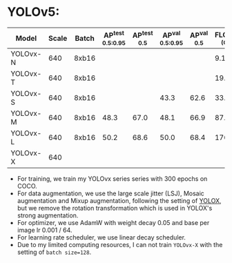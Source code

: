 # YOLOv5:

| Model    | Scale | Batch | AP<sup>test<br>0.5:0.95 | AP<sup>test<br>0.5 | AP<sup>val<br>0.5:0.95 | AP<sup>val<br>0.5 | FLOPs<br><sup>(G) | Params<br><sup>(M) | Weight |
|----------|-------|-------|-------------------------|--------------------|------------------------|-------------------|-------------------|--------------------|--------|
| YOLOvx-N |  640  | 8xb16 |                         |                    |                        |                   |      9.1          |        2.4         |  |
| YOLOvx-T |  640  | 8xb16 |                         |                    |                        |                   |      19.0         |        5.1         |  |
| YOLOvx-S |  640  | 8xb16 |                         |                    |          43.3          |        62.6       |      33.6         |        9.0         | [ckpt](https://github.com/yjh0410/PyTorch_YOLO_Tutorial/releases/download/yolo_tutorial_ckpt/yolovx_s_coco.pth) |
| YOLOvx-M |  640  | 8xb16 |         48.3            |        67.0        |          48.1          |        66.9       |      87.4         |        23.6        | [ckpt](https://github.com/yjh0410/PyTorch_YOLO_Tutorial/releases/download/yolo_tutorial_ckpt/yolovx_m_coco.pth) |
| YOLOvx-L |  640  | 8xb16 |         50.2            |        68.6        |          50.0          |        68.4       |      176.6        |        47.6        | [ckpt](https://github.com/yjh0410/PyTorch_YOLO_Tutorial/releases/download/yolo_tutorial_ckpt/yolovx_l_coco.pth) |
| YOLOvx-X |  640  |       |                         |                    |                        |                   |                   |                    |  |

- For training, we train my YOLOvx series series with 300 epochs on COCO.
- For data augmentation, we use the large scale jitter (LSJ), Mosaic augmentation and Mixup augmentation, following the setting of [YOLOX](https://github.com/ultralytics/yolov5), but we remove the rotation transformation which is used in YOLOX's strong augmentation.
- For optimizer, we use AdamW with weight decay 0.05 and base per image lr 0.001 / 64.
- For learning rate scheduler, we use linear decay scheduler.
- Due to my limited computing resources, I can not train `YOLOvx-X` with the setting of `batch size=128`.
